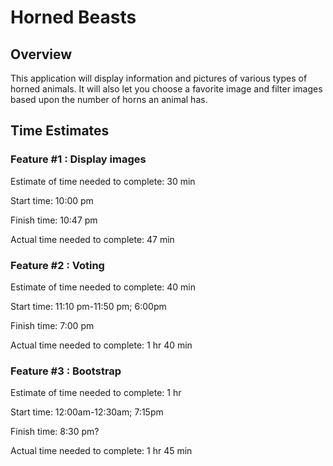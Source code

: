 # Horned Beasts

## Overview

This application will display information and pictures of various types of horned animals.  It will also let you choose a favorite image and filter images based upon the number of horns an animal has.

## Time Estimates

### Feature #1 : Display images

Estimate of time needed to complete: 30 min

Start time: 10:00 pm

Finish time: 10:47 pm

Actual time needed to complete: 47 min

### Feature #2 : Voting

Estimate of time needed to complete: 40 min

Start time: 11:10 pm-11:50 pm; 6:00pm

Finish time: 7:00 pm

Actual time needed to complete: 1 hr 40 min

### Feature #3 : Bootstrap

Estimate of time needed to complete: 1 hr

Start time: 12:00am-12:30am; 7:15pm

Finish time: 8:30 pm?

Actual time needed to complete: 1 hr 45 min
